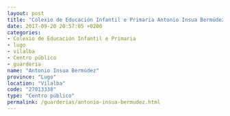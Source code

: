 ```yaml
---
layout: post
title: "Colexio de Educación Infantil e Primaria Antonio Insua Bermúdez"
date: 2017-09-20 20:57:05 +0200
categories:
- Colexio de Educación Infantil e Primaria
- lugo
- vilalba
- Centro público
- guarderia
name: "Antonio Insua Bermúdez"
province: "Lugo"
location: "Vilalba"
code: "27013338"
type: "Centro público"
permalink: /guarderias/antonio-insua-bermudez.html
---
```

